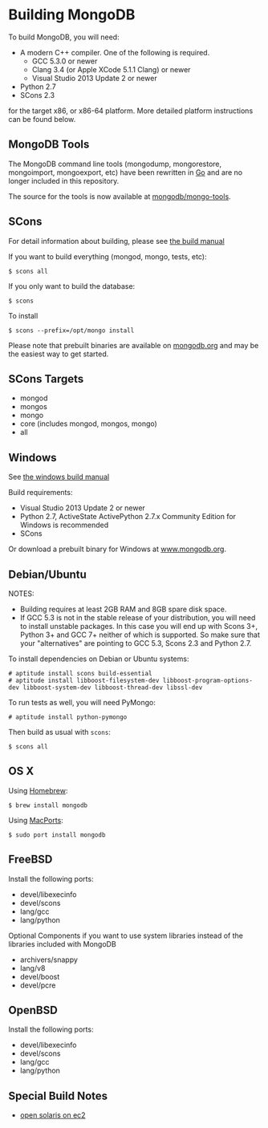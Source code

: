 Building MongoDB
================

To build MongoDB, you will need:

* A modern C++ compiler. One of the following is required.
    * GCC 5.3.0 or newer
    * Clang 3.4 (or Apple XCode 5.1.1 Clang) or newer
    * Visual Studio 2013 Update 2 or newer
* Python 2.7
* SCons 2.3

for the target x86, or x86-64 platform. More detailed platform instructions can be found below.

MongoDB Tools
--------------

The MongoDB command line tools (mongodump, mongorestore, mongoimport, mongoexport, etc)
have been rewritten in [Go](http://golang.org/) and are no longer included in this repository.

The source for the tools is now available at [mongodb/mongo-tools](https://github.com/mongodb/mongo-tools).

SCons
---------------

For detail information about building, please see [the build manual](http://www.mongodb.org/about/contributors/tutorial/build-mongodb-from-source/)

If you want to build everything (mongod, mongo, tests, etc):

    $ scons all

If you only want to build the database:

    $ scons

To install

    $ scons --prefix=/opt/mongo install

Please note that prebuilt binaries are available on [mongodb.org](http://www.mongodb.org/downloads) and may be the easiest way to get started.

SCons Targets
--------------

* mongod
* mongos
* mongo
* core (includes mongod, mongos, mongo)
* all

Windows
--------------

See [the windows build manual](http://www.mongodb.org/about/contributors/tutorial/build-mongodb-from-source/#windows-specific-instructions)

Build requirements:
* Visual Studio 2013 Update 2 or newer
* Python 2.7, ActiveState ActivePython 2.7.x Community Edition for Windows is recommended
* SCons

Or download a prebuilt binary for Windows at www.mongodb.org.

Debian/Ubuntu
--------------

NOTES:
* Building requires at least 2GB RAM and 8GB spare disk space.
* If GCC 5.3 is not in the stable release of your distribution, you will need to install unstable packages.
	In this case you will end up with Scons 3+, Python 3+ and GCC 7+ neither of which is supported.
	So make sure that your "alternatives" are pointing to GCC 5.3, Scons 2.3 and Python 2.7.

To install dependencies on Debian or Ubuntu systems:

    # aptitude install scons build-essential
    # aptitude install libboost-filesystem-dev libboost-program-options-dev libboost-system-dev libboost-thread-dev libssl-dev

To run tests as well, you will need PyMongo:

    # aptitude install python-pymongo

Then build as usual with `scons`:

    $ scons all

OS X
--------------

Using [Homebrew](http://brew.sh):

    $ brew install mongodb

Using [MacPorts](http://www.macports.org):

    $ sudo port install mongodb

FreeBSD
--------------

Install the following ports:

  * devel/libexecinfo
  * devel/scons
  * lang/gcc
  * lang/python

Optional Components if you want to use system libraries instead of the libraries included with MongoDB

  * archivers/snappy
  * lang/v8
  * devel/boost
  * devel/pcre

OpenBSD
--------------
Install the following ports:

  * devel/libexecinfo
  * devel/scons
  * lang/gcc
  * lang/python

Special Build Notes
--------------
  * [open solaris on ec2](building.opensolaris.ec2.md)

